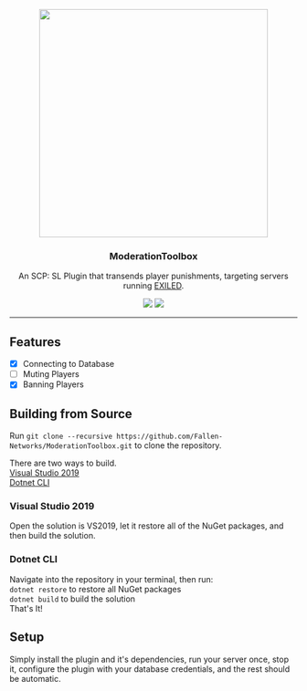 <p align="center">
  <img width="400" src="https://fallen-networks.com/uploads/monthly_2021_03/banner.png.774df3afa399ae4bc159974df0bf4524.png" />
  <h3 align="center">ModerationToolbox</h3>
  <p align="center">An SCP: SL Plugin that transends player punishments, targeting servers running <a href="https://github.com/Exiled-Team/EXILED" target="_blank">EXILED</a>.</p>
  <p align="center"><a href="https://github.com/Fallen-Networks/ModerationToolbox/actions/workflows/build.yml" target="_blank"><img src="https://github.com/Fallen-Networks/ModerationToolbox/actions/workflows/build.yml/badge.svg" /></a>    <a href="https://discord.gg/fallennetworks" target="_blank"><img src="https://img.shields.io/discord/261260904656535552?logo=discord" /></a></p>
</p>

---

## Features

- [x] Connecting to Database
- [ ] Muting Players
- [X] Banning Players

## Building from Source

Run `git clone --recursive https://github.com/Fallen-Networks/ModerationToolbox.git` to clone the repository.

There are two ways to build. <br />
<a href="#visual-studio-2019">Visual Studio 2019</a> <br />
<a href="#dotnet-cli">Dotnet CLI</a>

### Visual Studio 2019

Open the solution is VS2019, let it restore all of the NuGet packages, and then build the solution.

### Dotnet CLI

Navigate into the repository in your terminal, then run: <br />
`dotnet restore` to restore all NuGet packages <br />
`dotnet build` to build the solution <br />
That's It!

## Setup

Simply install the plugin and it's dependencies, run your server once, stop it, configure the plugin with your database credentials, and the rest should be automatic.
